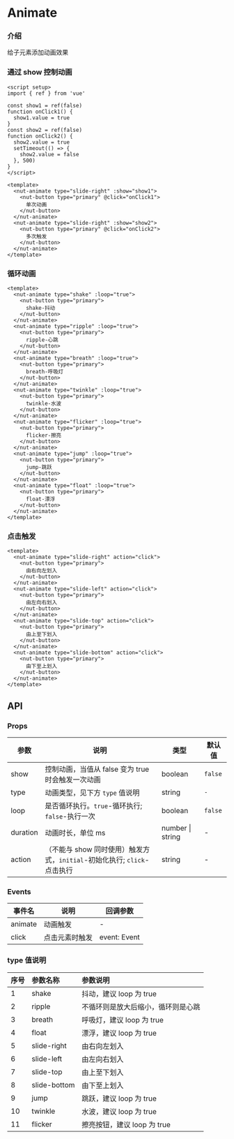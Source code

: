 # Animate

### 介绍

给子元素添加动画效果

### 通过 show 控制动画

```vue
<script setup>
import { ref } from 'vue'

const show1 = ref(false)
function onClick1() {
  show1.value = true
}
const show2 = ref(false)
function onClick2() {
  show2.value = true
  setTimeout(() => {
    show2.value = false
  }, 500)
}
</script>

<template>
  <nut-animate type="slide-right" :show="show1">
    <nut-button type="primary" @click="onClick1">
      单次动画
    </nut-button>
  </nut-animate>
  <nut-animate type="slide-right" :show="show2">
    <nut-button type="primary" @click="onClick2">
      多次触发
    </nut-button>
  </nut-animate>
</template>
```

### 循环动画

```vue
<template>
  <nut-animate type="shake" :loop="true">
    <nut-button type="primary">
      shake-抖动
    </nut-button>
  </nut-animate>
  <nut-animate type="ripple" :loop="true">
    <nut-button type="primary">
      ripple-心跳
    </nut-button>
  </nut-animate>
  <nut-animate type="breath" :loop="true">
    <nut-button type="primary">
      breath-呼吸灯
    </nut-button>
  </nut-animate>
  <nut-animate type="twinkle" :loop="true">
    <nut-button type="primary">
      twinkle-水波
    </nut-button>
  </nut-animate>
  <nut-animate type="flicker" :loop="true">
    <nut-button type="primary">
      flicker-擦亮
    </nut-button>
  </nut-animate>
  <nut-animate type="jump" :loop="true">
    <nut-button type="primary">
      jump-跳跃
    </nut-button>
  </nut-animate>
  <nut-animate type="float" :loop="true">
    <nut-button type="primary">
      float-漂浮
    </nut-button>
  </nut-animate>
</template>
```

### 点击触发

```vue
<template>
  <nut-animate type="slide-right" action="click">
    <nut-button type="primary">
      由右向左划入
    </nut-button>
  </nut-animate>
  <nut-animate type="slide-left" action="click">
    <nut-button type="primary">
      由左向右划入
    </nut-button>
  </nut-animate>
  <nut-animate type="slide-top" action="click">
    <nut-button type="primary">
      由上至下划入
    </nut-button>
  </nut-animate>
  <nut-animate type="slide-bottom" action="click">
    <nut-button type="primary">
      由下至上划入
    </nut-button>
  </nut-animate>
</template>
```

## API

### Props

| 参数             | 说明                                                                     | 类型             | 默认值  |
| ---------------- | ------------------------------------------------------------------------ | ---------------- | ------- |
| show     | 控制动画，当值从 false 变为 true 时会触发一次动画                        | boolean          | `false` |
| type             | 动画类型，见下方 `type` 值说明                                           | string           | `-`     |
| loop             | 是否循环执行。`true`-循环执行; `false`-执行一次                          | boolean          | `false` |
| duration | 动画时长，单位 ms                                                        | number \| string | -       |
| action           | （不能与 show 同时使用）触发方式，`initial`-初始化执行; `click`-点击执行 | string           | -       |

### Events

| 事件名          | 说明           | 回调参数     |
| --------------- | -------------- | ------------ |
| animate | 动画触发       | -            |
| click           | 点击元素时触发 | event: Event |

### type 值说明

| 序号 | 参数名称     | 参数说明                           |
| :--- | :----------- | :--------------------------------- |
| 1    | shake        | 抖动，建议 loop 为 true            |
| 2    | ripple       | 不循环则是放大后缩小，循环则是心跳 |
| 3    | breath       | 呼吸灯，建议 loop 为 true          |
| 4    | float        | 漂浮，建议 loop 为 true            |
| 5    | slide-right  | 由右向左划入                       |
| 6    | slide-left   | 由左向右划入                       |
| 7    | slide-top    | 由上至下划入                       |
| 8    | slide-bottom | 由下至上划入                       |
| 9    | jump         | 跳跃，建议 loop 为 true            |
| 10   | twinkle      | 水波，建议 loop 为 true            |
| 11   | flicker      | 擦亮按钮，建议 loop 为 true        |
